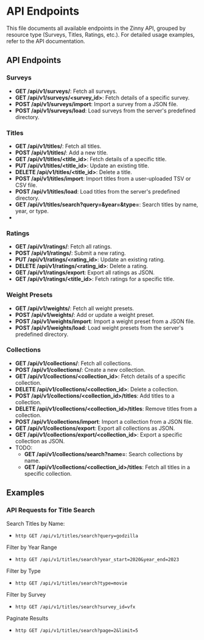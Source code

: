 # API Endpoints

This file documents all available endpoints in the Zinny API, grouped by resource type (Surveys, Titles, Ratings, etc.). For detailed usage examples, refer to the API documentation.

## API Endpoints

### Surveys
- **GET /api/v1/surveys/**: Fetch all surveys.
- **GET /api/v1/surveys/<survey_id>**: Fetch details of a specific survey.
- **POST /api/v1/surveys/import**: Import a survey from a JSON file.
- **POST /api/v1/surveys/load**: Load surveys from the server's predefined directory.

### Titles
- **GET /api/v1/titles/**: Fetch all titles.
- **POST /api/v1/titles/**: Add a new title.
- **GET /api/v1/titles/<title_id>**: Fetch details of a specific title.
- **PUT /api/v1/titles/<title_id>**: Update an existing title.
- **DELETE /api/v1/titles/<title_id>**: Delete a title.
- **POST /api/v1/titles/import**: Import titles from a user-uploaded TSV or CSV file.
- **POST /api/v1/titles/load**: Load titles from the server's predefined directory.
- **GET /api/v1/titles/search?query=<query>&year=<year>&type=<type>**: Search titles by name, year, or type.
- 
### Ratings
- **GET /api/v1/ratings/**: Fetch all ratings.
- **POST /api/v1/ratings/**: Submit a new rating.
- **PUT /api/v1/ratings/<rating_id>**: Update an existing rating.
- **DELETE /api/v1/ratings/<rating_id>**: Delete a rating.
- **GET /api/v1/ratings/export**: Export all ratings as JSON.
- **GET /api/v1/ratings/<title_id>**: Fetch ratings for a specific title.

### Weight Presets
- **GET /api/v1/weights/**: Fetch all weight presets.
- **POST /api/v1/weights/**: Add or update a weight preset.
- **POST /api/v1/weights/import**: Import a weight preset from a JSON file.
- **POST /api/v1/weights/load**: Load weight presets from the server's predefined directory.

### Collections
- **GET /api/v1/collections/**: Fetch all collections.
- **POST /api/v1/collections/**: Create a new collection.
- **GET /api/v1/collections/<collection_id>**: Fetch details of a specific collection.
- **DELETE /api/v1/collections/<collection_id>**: Delete a collection.
- **POST /api/v1/collections/<collection_id>/titles**: Add titles to a collection.
- **DELETE /api/v1/collections/<collection_id>/titles**: Remove titles from a collection.
- **POST /api/v1/collections/import**: Import a collection from a JSON file.
- **GET /api/v1/collections/export**: Export all collections as JSON.
- **GET /api/v1/collections/export/<collection_id>**: Export a specific collection as JSON.
- TODO:
  - **GET /api/v1/collections/search?name=<name>**: Search collections by name.
  - **GET /api/v1/collections/<collection_id>/titles**: Fetch all titles in a specific collection.


## Examples 

### API Requests for Title Search
Search Titles by Name:
- `http GET /api/v1/titles/search?query=godzilla `

Filter by Year Range
- `http GET /api/v1/titles/search?year_start=2020&year_end=2023 `

Filter by Type
- `http GET /api/v1/titles/search?type=movie `

Filter by Survey
- `http GET /api/v1/titles/search?survey_id=vfx `

Paginate Results
- `http GET /api/v1/titles/search?page=2&limit=5 `